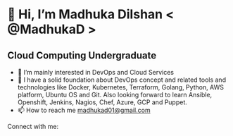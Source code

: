 # 👋 Hi, I’m Madhuka Dilshan < @MadhukaD >
## Cloud Computing Undergraduate
- 👀 I’m mainly interested in DevOps and Cloud Services
- 🌱 I have a solid foundation about DevOps concept and related tools and technologies like Docker, Kubernetes, Terraform, Golang, Python, AWS platform, Ubuntu OS and Git. Also looking forward to learn Ansible, Openshift, Jenkins, Nagios, Chef, Azure, GCP and Puppet.
- 📫 How to reach me madhukad01@gmail.com

Connect with me:


<!---
MadhukaD/MadhukaD is a ✨ special ✨ repository because its `README.md` (this file) appears on your GitHub profile.
You can click the Preview link to take a look at your changes.
--->
